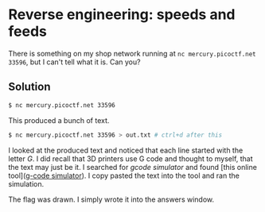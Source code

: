# Reverse engineering: speeds and feeds

There is something on my shop network running at `nc mercury.picoctf.net 33596`, but I can't tell what it is. Can you?

## Solution

```bash
$ nc mercury.picoctf.net 33596
```

This produced a bunch of text.

```bash
$ nc mercury.picoctf.net 33596 > out.txt # ctrl+d after this
```

I looked at the produced text and noticed that each line started with the letter *G*. I did recall that 3D printers use G code and thought to myself, that the text may just be it. I searched for *gcode simulator* and found [this online tool]([g-code simulator](https://nraynaud.github.io/webgcode/)). I copy pasted the text into the tool and ran the simulation.

The flag was drawn. I simply wrote it into the answers window.


